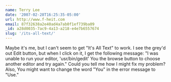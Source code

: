 ```yaml
---
name: Terry Lee
date: '2007-02-28T16:25:35-05:00'
url: http://www.f-heit.com
email: 87f32638a2e40ad4a7ab0f1ef739ba09
_id: a28d0035-7ac9-4a13-a218-e4e7b6557674
slug: '/its-all-text/'
---
```


Maybe it's me, but I can't seem to get "It's All Text" to work. I see the
grey'd out Edit button, but when I click on it, I get the following message:
"I was unable to run your editor, 'usr/bin/gedit' You the browse button to
choose another editor and try again." Could you tell me how I might fix my
problem? Also, You might want to change the word "You" in the error message to
"Use."
